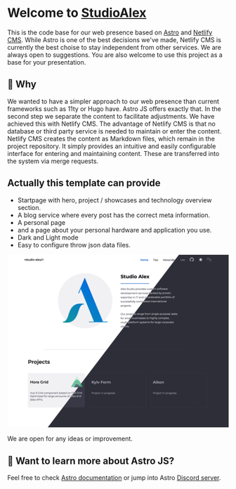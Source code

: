 # Welcome to [StudioAlex](https://www.studioalex.dev/)

This is the code base for our web presence based on [Astro](https://astro.build) and [Netlify CMS](https://www.netlifycms.org/). While Astro is one of the best decisions we've made, Netlify CMS is currently the best choise to stay independent from other services. We are always open to suggestions.
You are also welcome to use this project as a base for your presentation.

## 🚀 Why

We wanted to have a simpler approach to our web presence than current frameworks such as 11ty or Hugo have. Astro JS offers exactly that. In the second step we separate the content to facilitate adjustments. We have achieved this with Netlify CMS. The advantage of Netlify CMS is that no database or third party service is needed to maintain or enter the content. Netlify CMS creates the content as Markdown files, which remain in the project repository. It simply provides an intuitive and easily configurable interface for entering and maintaining content. These are transferred into the system via merge requests.

## Actually this template can provide

-  Startpage with hero, project / showcases and technology overview section.
-  A blog service where every post has the correct meta information.
- A personal page
- and a page about your personal hardware and application you use.
- Dark and Light mode
- Easy to configure throw json data files.

![screenshot](./assets/Screenshot.png)

We are open for any ideas or improvement.

## 👀 Want to learn more about Astro JS?

Feel free to check [Astro documentation](https://docs.astro.build) or jump into Astro [Discord server](https://astro.build/chat).
